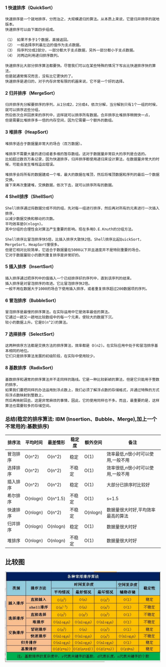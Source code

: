 #### 1 快速排序（QuickSort）
```
快速排序是一个就地排序，分而治之，大规模递归的算法。从本质上来说，它是归并排序的就地版本。
快速排序可以由下面四步组成。

（1） 如果不多于1个数据，直接返回。
（2） 一般选择序列最左边的值作为支点数据。
（3） 将序列分成2部分，一部分都大于支点数据，另外一部分都小于支点数据。
（4） 对两边利用递归排序数列。

快速排序比大部分排序算法都要快。尽管我们可以在某些特殊的情况下写出比快速排序快的算法，
但是就通常情况而言，没有比它更快的了。
快速排序是递归的，对于内存非常有限的机器来说，它不是一个好的选择。 
```

#### 2 归并排序（MergeSort）
```
归并排序先分解要排序的序列，从1分成2，2分成4，依次分解，当分解到只有1个一组的时候，就可以排序这些分组，
然后依次合并回原来的序列中，这样就可以排序所有数据。合并排序比堆排序稍微快一点，
但是需要比堆排序多一倍的内存空间，因为它需要一个额外的数组。
```

#### 3 堆排序（HeapSort）
```
堆排序适合于数据量非常大的场合（百万数据）。

堆排序不需要大量的递归或者多维的暂存数组。这对于数据量非常巨大的序列是合适的。
比如超过数百万条记录，因为快速排序，归并排序都使用递归来设计算法，在数据量非常大的时候，可能会发生堆栈溢出错误。

堆排序会将所有的数据建成一个堆，最大的数据在堆顶，然后将堆顶数据和序列的最后一个数据交换。
接下来再次重建堆，交换数据，依次下去，就可以排序所有的数据。
```

#### 4 Shell排序（ShellSort）
```
Shell排序通过将数据分成不同的组，先对每一组进行排序，然后再对所有的元素进行一次插入排序，
以减少数据交换和移动的次数。
平均效率是O(nlogn)。
其中分组的合理性会对算法产生重要的影响。现在多用D.E.Knuth的分组方法。

Shell排序比冒泡排序快5倍，比插入排序大致快2倍。Shell排序比起QuickSort，MergeSort，HeapSort慢很多。
但是它相对比较简单，它适合于数据量在5000以下并且速度并不是特别重要的场合。
它对于数据量较小的数列重复排序是非常好的。
```

#### 5 插入排序（InsertSort）
```
插入排序通过把序列中的值插入一个已经排序好的序列中，直到该序列的结束。
插入排序是对冒泡排序的改进。它比冒泡排序快2倍。
一般不用在数据大于1000的场合下使用插入排序，或者重复排序超过200数据项的序列。
```

#### 6 冒泡排序（BubbleSort）
```
冒泡排序是最慢的排序算法。在实际运用中它是效率最低的算法。
它通过一趟又一趟地比较数组中的每一个元素，使较大的数据下沉，
较小的数据上升。它是O(n^2)的算法。
```

#### 7 选择排序（SelectSort）
```
这两种排序方法都是交换方法的排序算法，效率都是 O(n2)。在实际应用中处于和冒泡排序基本相同的地位。
它们只是排序算法发展的初级阶段，在实际中使用较少。
```

#### 8 基数排序（RadixSort）
```
基数排序和通常的排序算法并不走同样的路线。它是一种比较新颖的算法，但是它只能用于整数的排序，
如果我们要把同样的办法运用到浮点数上，我们必须了解浮点数的存储格式，并通过特殊的方式将浮点数映射到整数上，
然后再映射回去，这是非常麻烦的事情，因此，它的使用同样也不多。而且，最重要的是，这样算法也需要较多的存储空间。
```

### 总结(稳定的排序算法: IBM (Insertion、Bubble、Merge),加上一个不常用的:基数排序)
<table>
    <thead>
        <tr>
            <th>排序法</th>
            <th>平均时间</th>
            <th>最差情形</th>
            <th>稳定度</th>
            <th>额外空间</th>
            <th>备注</th>
        </tr>
    </thead>
    <tbody>
        <tr>
            <td>冒泡排序</td>
            <td>O(n^2)</td>
            <td>O(n^2)</td>
            <td>稳定</td>
            <td>O(1)</td>
            <td>效率最低,n很小时可以使用,一般不用</td>
        </tr>
        <tr>
            <td>选择排序</td>
            <td>O(n^2)</td>
            <td>O(n^2)</td>
            <td>不稳定</td>
            <td>O(1)</td>
            <td>效率很低,n很小时可以使用,一般不用</td>
        </tr>
        <tr>
            <td>插入排序</td>
            <td>O(n^2)</td>
            <td>O(n^2)</td>
            <td>稳定</td>
            <td>O(1)</td>
            <td>大部分已排序时比较好</td>
        </tr>
        <tr>
            <td>希尔排序</td>
            <td>O(nlogn)</td>
            <td>O(n^1.5)</td>
            <td>不稳定</td>
            <td>O(1)</td>
            <td>s=1.5</td>
        </tr>
        <tr>
            <td>快速排序</td>
            <td>O(nlogn)</td>
            <td>O(n^2)</td>
            <td>不稳定</td>
            <td>O(nlogn)</td>
            <td>数据量很大时好,平均效率最高的算法</td>
        </tr>
        <tr>
            <td>归并排序</td>
            <td>O(nlogn)</td>
            <td>O(nlogn)</td>
            <td>稳定</td>
            <td>O(1)</td>
            <td>数据量很大时好</td>
        </tr>
        <tr>
            <td>堆排序</td>
            <td>O(nlogn)</td>
            <td>O(nlogn)</td>
            <td>不稳定</td>
            <td>O(1)</td>
            <td>数据量很大时好</td>
        </tr>
    </tbody>
</table>

## 比较图

![各种排序算法比较](./images/sort.png)